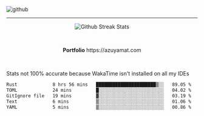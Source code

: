 ![github](https://media.discordapp.net/attachments/881363147364118528/1142610121697021952/background.png?width=1000&height=300)<br>
___
<p align="center">
  <img alt="Github Streak Stats" src="https://streak-stats.demolab.com?user=Azuyamat&theme=transparent&hide_border=true"/>
</p><br>
<p align="center">
      <strong>Portfolio</strong> https://azuyamat.com
</p><br>

Stats not 100% accurate because WakaTime isn't installed on all my IDEs
<!--START_SECTION:waka-->

```txt
Rust             8 hrs 56 mins   ██████████████████████▒░░   89.05 %
TOML             24 mins         █░░░░░░░░░░░░░░░░░░░░░░░░   04.02 %
GitIgnore file   19 mins         ▓░░░░░░░░░░░░░░░░░░░░░░░░   03.19 %
Text             6 mins          ▒░░░░░░░░░░░░░░░░░░░░░░░░   01.06 %
YAML             5 mins          ▒░░░░░░░░░░░░░░░░░░░░░░░░   00.86 %
```

<!--END_SECTION:waka-->
